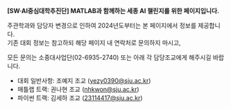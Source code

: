 <p align ="center">
<p style="font-size: 14px; font-weight: bold; margin: 0;">
    [SW·AI중심대학추진단] MATLAB과 함께하는 
    <span class="highlight">세종 AI 챌린지</span>를 위한 페이지입니다.
</p>
<p>
    주관학과와 담당자 변경으로 인하여 2024년도부터는 본 페이지에서 정보를 제공합니다.<br>
    기존 대회 정보는 참고하되 해당 페이지 내 연락처로 문의하지 마시고,
</p>
<p>
    모든 문의는 <span class="highlight">소중대사업단</span>(02-6935-2740) 또는 아래 각 담당조교에게 해주시길 바랍니다.
</p>
<ul class="contact-list">
    <li>대회 일반사항: <span class="highlight">조예지 조교</span> (<a href="mailto:yezy0390@sju.ac.kr">yezy0390@sju.ac.kr</a>)</li>
    <li>매틀랩 트랙: <span class="highlight">권나현 조교</span> (<a href="mailto:nhkwon@sju.ac.kr">nhkwon@sju.ac.kr</a>)</li>
    <li>파이썬 트랙: <span class="highlight">김세하 조교</span> (<a href="mailto:23114417@sju.ac.kr">23114417@sju.ac.kr</a>)</li>
</ul>
</p>

<!--
**Sejong-AI-Challenge/Sejong-AI-Challenge** is a ✨ _special_ ✨ repository because its `README.md` (this file) appears on your GitHub profile.

Here are some ideas to get you started:

- 🔭 I’m currently working on ...
- 🌱 I’m currently learning ...
- 👯 I’m looking to collaborate on ...
- 🤔 I’m looking for help with ...
- 💬 Ask me about ...
- 📫 How to reach me: ...
- 😄 Pronouns: ...
- ⚡ Fun fact: ...
-->
